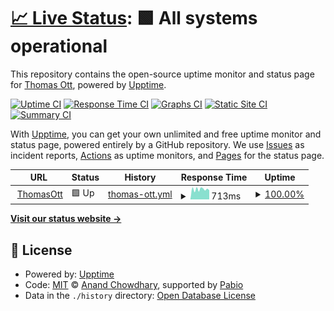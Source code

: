 # [📈 Live Status](https://RedBoardDev.github.io/uptime): <!--live status--> **🟩 All systems operational**

This repository contains the open-source uptime monitor and status page for [Thomas Ott](thomasott.fr), powered by [Upptime](https://github.com/upptime/upptime).

[![Uptime CI](https://github.com/RedBoardDev/uptime/workflows/Uptime%20CI/badge.svg)](https://github.com/RedBoardDev/uptime/actions?query=workflow%3A%22Uptime+CI%22)
[![Response Time CI](https://github.com/RedBoardDev/uptime/workflows/Response%20Time%20CI/badge.svg)](https://github.com/RedBoardDev/uptime/actions?query=workflow%3A%22Response+Time+CI%22)
[![Graphs CI](https://github.com/RedBoardDev/uptime/workflows/Graphs%20CI/badge.svg)](https://github.com/RedBoardDev/uptime/actions?query=workflow%3A%22Graphs+CI%22)
[![Static Site CI](https://github.com/RedBoardDev/uptime/workflows/Static%20Site%20CI/badge.svg)](https://github.com/RedBoardDev/uptime/actions?query=workflow%3A%22Static+Site+CI%22)
[![Summary CI](https://github.com/RedBoardDev/uptime/workflows/Summary%20CI/badge.svg)](https://github.com/RedBoardDev/uptime/actions?query=workflow%3A%22Summary+CI%22)

With [Upptime](https://upptime.js.org), you can get your own unlimited and free uptime monitor and status page, powered entirely by a GitHub repository. We use [Issues](https://github.com/RedBoardDev/uptime/issues) as incident reports, [Actions](https://github.com/RedBoardDev/uptime/actions) as uptime monitors, and [Pages](https://RedBoardDev.github.io/uptime) for the status page.

<!--start: status pages-->
<!-- This summary is generated by Upptime (https://github.com/upptime/upptime) -->
<!-- Do not edit this manually, your changes will be overwritten -->
<!-- prettier-ignore -->
| URL | Status | History | Response Time | Uptime |
| --- | ------ | ------- | ------------- | ------ |
| <img alt="" src="https://icons.duckduckgo.com/ip3/www.thomasott.fr.ico" height="13"> [ThomasOtt](https://www.thomasott.fr) | 🟩 Up | [thomas-ott.yml](https://github.com/RedBoardDev/uptime/commits/HEAD/history/thomas-ott.yml) | <details><summary><img alt="Response time graph" src="./graphs/thomas-ott/response-time-week.png" height="20"> 713ms</summary><br><a href="https://RedBoardDev.github.io/uptime/history/thomas-ott"><img alt="Response time 1232" src="https://img.shields.io/endpoint?url=https%3A%2F%2Fraw.githubusercontent.com%2FRedBoardDev%2Fuptime%2FHEAD%2Fapi%2Fthomas-ott%2Fresponse-time.json"></a><br><a href="https://RedBoardDev.github.io/uptime/history/thomas-ott"><img alt="24-hour response time 648" src="https://img.shields.io/endpoint?url=https%3A%2F%2Fraw.githubusercontent.com%2FRedBoardDev%2Fuptime%2FHEAD%2Fapi%2Fthomas-ott%2Fresponse-time-day.json"></a><br><a href="https://RedBoardDev.github.io/uptime/history/thomas-ott"><img alt="7-day response time 713" src="https://img.shields.io/endpoint?url=https%3A%2F%2Fraw.githubusercontent.com%2FRedBoardDev%2Fuptime%2FHEAD%2Fapi%2Fthomas-ott%2Fresponse-time-week.json"></a><br><a href="https://RedBoardDev.github.io/uptime/history/thomas-ott"><img alt="30-day response time 1232" src="https://img.shields.io/endpoint?url=https%3A%2F%2Fraw.githubusercontent.com%2FRedBoardDev%2Fuptime%2FHEAD%2Fapi%2Fthomas-ott%2Fresponse-time-month.json"></a><br><a href="https://RedBoardDev.github.io/uptime/history/thomas-ott"><img alt="1-year response time 1232" src="https://img.shields.io/endpoint?url=https%3A%2F%2Fraw.githubusercontent.com%2FRedBoardDev%2Fuptime%2FHEAD%2Fapi%2Fthomas-ott%2Fresponse-time-year.json"></a></details> | <details><summary><a href="https://RedBoardDev.github.io/uptime/history/thomas-ott">100.00%</a></summary><a href="https://RedBoardDev.github.io/uptime/history/thomas-ott"><img alt="All-time uptime 99.68%" src="https://img.shields.io/endpoint?url=https%3A%2F%2Fraw.githubusercontent.com%2FRedBoardDev%2Fuptime%2FHEAD%2Fapi%2Fthomas-ott%2Fuptime.json"></a><br><a href="https://RedBoardDev.github.io/uptime/history/thomas-ott"><img alt="24-hour uptime 100.00%" src="https://img.shields.io/endpoint?url=https%3A%2F%2Fraw.githubusercontent.com%2FRedBoardDev%2Fuptime%2FHEAD%2Fapi%2Fthomas-ott%2Fuptime-day.json"></a><br><a href="https://RedBoardDev.github.io/uptime/history/thomas-ott"><img alt="7-day uptime 100.00%" src="https://img.shields.io/endpoint?url=https%3A%2F%2Fraw.githubusercontent.com%2FRedBoardDev%2Fuptime%2FHEAD%2Fapi%2Fthomas-ott%2Fuptime-week.json"></a><br><a href="https://RedBoardDev.github.io/uptime/history/thomas-ott"><img alt="30-day uptime 99.68%" src="https://img.shields.io/endpoint?url=https%3A%2F%2Fraw.githubusercontent.com%2FRedBoardDev%2Fuptime%2FHEAD%2Fapi%2Fthomas-ott%2Fuptime-month.json"></a><br><a href="https://RedBoardDev.github.io/uptime/history/thomas-ott"><img alt="1-year uptime 99.68%" src="https://img.shields.io/endpoint?url=https%3A%2F%2Fraw.githubusercontent.com%2FRedBoardDev%2Fuptime%2FHEAD%2Fapi%2Fthomas-ott%2Fuptime-year.json"></a></details>

<!--end: status pages-->

[**Visit our status website →**](https://RedBoardDev.github.io/uptime)

## 📄 License

- Powered by: [Upptime](https://github.com/upptime/upptime)
- Code: [MIT](./LICENSE) © [Anand Chowdhary](https://anandchowdhary.com), supported by [Pabio](https://pabio.com)
- Data in the `./history` directory: [Open Database License](https://opendatacommons.org/licenses/odbl/1-0/)
